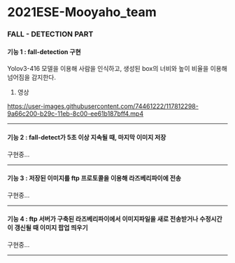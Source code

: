 # 2021ESE-Mooyaho_team
### FALL - DETECTION PART
   

#### 기능 1 : fall-detection 구현

Yolov3-416 모델을 이용해 사람을 인식하고, 생성된 box의 너비와 높이 비율을 이용해 넘어짐을 감지한다.   

1. 영상   

https://user-images.githubusercontent.com/74461222/117812298-9a66c200-b29c-11eb-8c00-ee61b187bff4.mp4
<hr/>



#### 기능 2 : fall-detect가 5초 이상 지속될 때, 마지막 이미지 저장
구현중...   
   
<hr/>


#### 기능 3 : 저장된 이미지를 ftp 프로토콜을 이용해 라즈베리파이에 전송
구현중...   
<hr/>   

#### 기능 4 : ftp 서버가 구축된 라즈베리파이에서 이미지파일을 새로 전송받거나 수정시간이 갱신될 때 이미지 팝업 띄우기
구현중...
<hr/>
